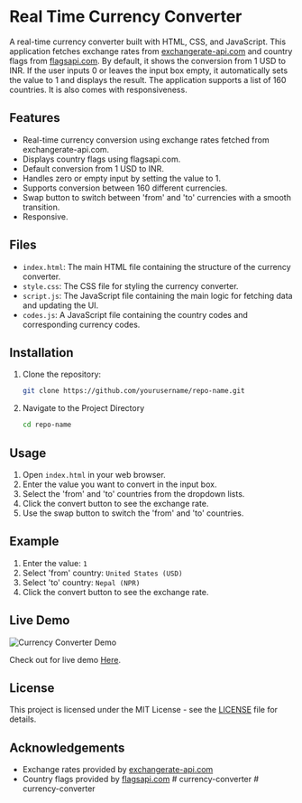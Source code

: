 # Real Time Currency Converter

A real-time currency converter built with HTML, CSS, and JavaScript. This application fetches exchange rates from [exchangerate-api.com](https://www.exchangerate-api.com) and country flags from [flagsapi.com](https://flagsapi.com). By default, it shows the conversion from 1 USD to INR. If the user inputs 0 or leaves the input box empty, it automatically sets the value to 1 and displays the result. The application supports a list of 160 countries. It is also comes with responsiveness.

## Features

- Real-time currency conversion using exchange rates fetched from exchangerate-api.com.
- Displays country flags using flagsapi.com.
- Default conversion from 1 USD to INR.
- Handles zero or empty input by setting the value to 1.
- Supports conversion between 160 different currencies.
- Swap button to switch between 'from' and 'to' currencies with a smooth transition.
- Responsive.

## Files

- `index.html`: The main HTML file containing the structure of the currency converter.
- `style.css`: The CSS file for styling the currency converter.
- `script.js`: The JavaScript file containing the main logic for fetching data and updating the UI.
- `codes.js`: A JavaScript file containing the country codes and corresponding currency codes.

## Installation

1. Clone the repository:
   ```bash
   git clone https://github.com/yourusername/repo-name.git

2. Navigate to the Project Directory
   ```bash
   cd repo-name

## Usage

1. Open `index.html` in your web browser.
2. Enter the value you want to convert in the input box.
3. Select the 'from' and 'to' countries from the dropdown lists.
4. Click the convert button to see the exchange rate.
5. Use the swap button to switch the 'from' and 'to' countries.


## Example

1. Enter the value: `1`
2. Select 'from' country: `United States (USD)`
3. Select 'to' country: `Nepal (NPR)`
4. Click the convert button to see the exchange rate.

## Live Demo

![Currency Converter Demo](https://github.com/Sumantra-yadav/Currency-Converter-1/assets/78638404/008346ad-08fb-4ad7-81f1-69632f4d48b6)

Check out for live demo [Here](https://Sumantra-yadav/Currency-Converter-1/).



## License

This project is licensed under the MIT License - see the [LICENSE](LICENSE) file for details.

## Acknowledgements

- Exchange rates provided by [exchangerate-api.com](https://www.exchangerate-api.com)
- Country flags provided by [flagsapi.com](https://flagsapi.com)
#   c u r r e n c y - c o n v e r t e r 
 
 #   c u r r e n c y - c o n v e r t e r 
 
 
